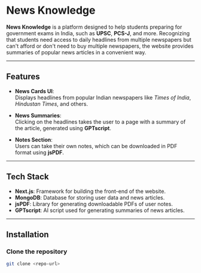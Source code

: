 # News Knowledge

**News Knowledge** is a platform designed to help students preparing for government exams in India, such as **UPSC**, **PCS-J**, and more. Recognizing that students need access to daily headlines from multiple newspapers but can't afford or don't need to buy multiple newspapers, the website provides summaries of popular news articles in a convenient way.

---

## Features

- **News Cards UI**:  
  Displays headlines from popular Indian newspapers like *Times of India*, *Hindustan Times*, and others.

- **News Summaries**:  
  Clicking on the headlines takes the user to a page with a summary of the article, generated using **GPTscript**.

- **Notes Section**:  
  Users can take their own notes, which can be downloaded in PDF format using **jsPDF**.

---

## Tech Stack

- **Next.js**: Framework for building the front-end of the website.
- **MongoDB**: Database for storing user data and news articles.
- **jsPDF**: Library for generating downloadable PDFs of user notes.
- **GPTscript**: AI script used for generating summaries of news articles.

---

## Installation

### Clone the repository

```bash
git clone <repo-url>
